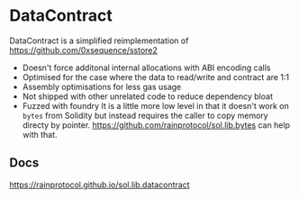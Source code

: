 # DataContract

DataContract is a simplified reimplementation of
https://github.com/0xsequence/sstore2
- Doesn't force additonal internal allocations with ABI encoding calls
- Optimised for the case where the data to read/write and contract are 1:1
- Assembly optimisations for less gas usage
- Not shipped with other unrelated code to reduce dependency bloat
- Fuzzed with foundry
It is a little more low level in that it doesn't work on `bytes` from
Solidity but instead requires the caller to copy memory directy by pointer.
https://github.com/rainprotocol/sol.lib.bytes can help with that.

## Docs

https://rainprotocol.github.io/sol.lib.datacontract